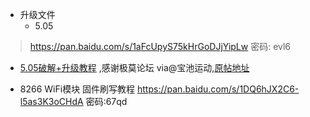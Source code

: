 
* 升级文件
    * 5.05
>https://pan.baidu.com/s/1aFcUpyS75kHrGoDJjYipLw
>密码:  evl6

* <a href='https://github.com/yiwangai1983/ps4dump/blob/master/data/ps4_5.05_jailbreak_and_update.docx'>5.05破解+升级教程</a> ,感谢极莫论坛 via@宝池运动,[原帖地址](https://www.gamestar.top/thread-109-1-3.html)


* 8266 WiFi模块 固件刷写教程
  https://pan.baidu.com/s/1DQ6hJX2C6-l5as3K3oCHdA
  密码:67qd